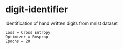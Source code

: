# digit-identifier
Identification of hand written digits from mnist dataset

    Loss = Cross Entropy
    Optimizer = Rmsprop
    Epochs = 20
